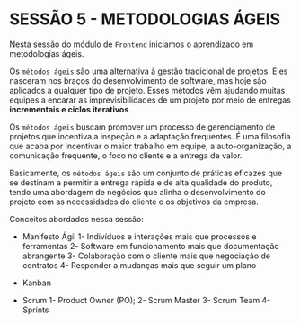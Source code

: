 # SESSÃO 5 - METODOLOGIAS ÁGEIS

Nesta sessão do módulo de `Frontend` iniciamos o aprendizado em metodologias ágeis.

Os `métodos ágeis` são uma alternativa à gestão tradicional de projetos. Eles nasceram nos braços do desenvolvimento de software, mas hoje são aplicados a qualquer tipo de projeto. Esses métodos vêm ajudando muitas equipes a encarar as imprevisibilidades de um projeto por meio de entregas **incrementais e ciclos iterativos**.

Os `métodos ágeis` buscam promover um processo de gerenciamento de projetos que incentiva a inspeção e a adaptação frequentes. É uma filosofia que acaba por incentivar o maior trabalho em equipe, a auto-organização, a comunicação frequente, o foco no cliente e a entrega de valor.

Basicamente, os `métodos ágeis` são um conjunto de práticas eficazes que se destinam a permitir a entrega rápida e de alta qualidade do produto, tendo uma abordagem de negócios que alinha o desenvolvimento do projeto com as necessidades do cliente e os objetivos da empresa.

Conceitos abordados nessa sessão: 

* Manifesto Ágil
  1- Indivíduos e interações mais que processos e ferramentas
  2- Software em funcionamento mais que documentação abrangente
  3- Colaboração com o cliente mais que negociação de contratos
  4- Responder a mudanças mais que seguir um plano

* Kanban

* Scrum
  1- Product Owner (PO);
  2- Scrum Master 
  3- Scrum Team
  4- Sprints
  
